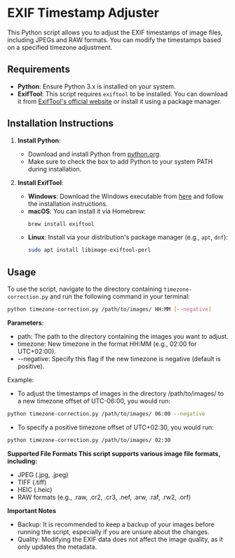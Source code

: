 # EXIF Timestamp Adjuster

This Python script allows you to adjust the EXIF timestamps of image files, including JPEGs and RAW formats. You can modify the timestamps based on a specified timezone adjustment.

## Requirements

- **Python**: Ensure Python 3.x is installed on your system.
- **ExifTool**: This script requires `exiftool` to be installed. You can download it from [ExifTool's official website](https://exiftool.org/) or install it using a package manager.

## Installation Instructions

1. **Install Python**:
   - Download and install Python from [python.org](https://www.python.org/downloads/).
   - Make sure to check the box to add Python to your system PATH during installation.

2. **Install ExifTool**:
   - **Windows**: Download the Windows executable from [here](https://exiftool.org/) and follow the installation instructions.
   - **macOS**: You can install it via Homebrew:
     ```bash
     brew install exiftool
     ```
   - **Linux**: Install via your distribution's package manager (e.g., `apt`, `dnf`):
     ```bash
     sudo apt install libimage-exiftool-perl
     ```

## Usage

To use the script, navigate to the directory containing `timezone-correction.py` and run the following command in your terminal:
```bash
python timezone-correction.py /path/to/images/ HH:MM [--negative]
```

**Parameters**:

- path: The path to the directory containing the images you want to adjust.
- timezone: New timezone in the format HH:MM (e.g., 02:00 for UTC+02:00).
- --negative: Specify this flag if the new timezone is negative (default is positive).

Example:
- To adjust the timestamps of images in the directory /path/to/images/ to a new timezone offset of UTC-06:00, you would run:

```bash
python timezone-correction.py /path/to/images/ 06:00 --negative
```
- To specify a positive timezone offset of UTC+02:30, you would run:
    
```bash
python timezone-correction.py /path/to/images/ 02:30
```

**Supported File Formats This script supports various image file formats, including:**

- JPEG (.jpg, .jpeg)
- TIFF (.tiff)
- HEIC (.heic)
- RAW formats (e.g., .raw, .cr2, .cr3, .nef, .arw, .raf, .rw2, .orf)

**Important Notes**
- Backup: It is recommended to keep a backup of your images before running the script, especially if you are unsure about the changes.
- Quality: Modifying the EXIF data does not affect the image quality, as it only updates the metadata.